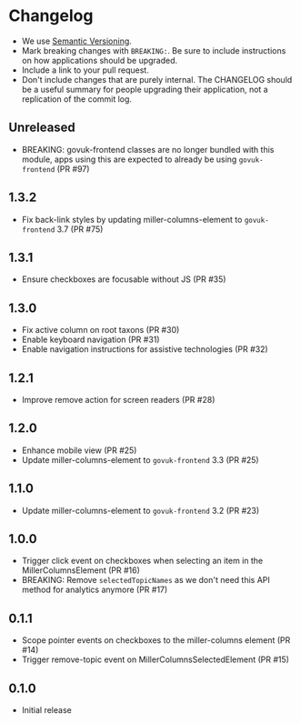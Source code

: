 # Changelog

- We use [Semantic Versioning](https://semver.org/spec/v2.0.0.html).
- Mark breaking changes with `BREAKING:`. Be sure to include instructions on
  how applications should be upgraded.
- Include a link to your pull request.
- Don't include changes that are purely internal. The CHANGELOG should be a
  useful summary for people upgrading their application, not a replication
  of the commit log.

## Unreleased

- BREAKING: govuk-frontend classes are no longer bundled with this module, apps using this are expected to already be using `govuk-frontend` (PR #97)

## 1.3.2

- Fix back-link styles by updating miller-columns-element to `govuk-frontend` 3.7 (PR #75)

## 1.3.1

- Ensure checkboxes are focusable without JS (PR #35)

## 1.3.0

- Fix active column on root taxons (PR #30)
- Enable keyboard navigation (PR #31)
- Enable navigation instructions for assistive technologies (PR #32)

## 1.2.1

- Improve remove action for screen readers (PR #28)

## 1.2.0

- Enhance mobile view (PR #25)
- Update miller-columns-element to `govuk-frontend` 3.3 (PR #25)

## 1.1.0

- Update miller-columns-element to `govuk-frontend` 3.2 (PR #23)

## 1.0.0

- Trigger click event on checkboxes when selecting an item in the MillerColumnsElement (PR #16)
- BREAKING: Remove `selectedTopicNames` as we don't need this API method for analytics anymore (PR #17)

## 0.1.1

- Scope pointer events on checkboxes to the miller-columns element (PR #14)
- Trigger remove-topic event on MillerColumnsSelectedElement (PR #15)

## 0.1.0

- Initial release
